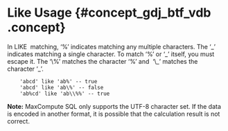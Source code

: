 # Like Usage {#concept_gdj_btf_vdb .concept}

In LIKE  matching, ‘%’ indicates matching any multiple characters. The ‘\_’ indicates matching a single character. To match ‘%’ or ‘\_’ itself, you must escape it. The ‘\\%’ matches the character ‘%’ and  ‘\\\_’ matches the character ‘\_’.

```
    'abcd' like 'ab%' -- true
    'abcd' like 'ab\%' -- false
    'ab%cd' like 'ab\\%%' -- true
```

**Note:** MaxCompute SQL only supports the UTF-8 character set. If the data is encoded in another format, it is possible that the calculation result is not correct.

